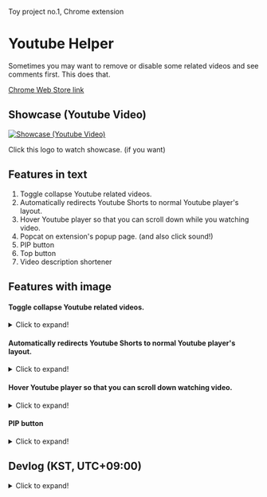 Toy project no.1, Chrome extension

# Youtube Helper
Sometimes you may want to remove or disable some related videos and see comments first. This does that.

[Chrome Web Store link](https://chrome.google.com/webstore/detail/pnllijckhhmdphamnkihmigimjegedle/)

<!-- The version may differ, I recommend you download it via [Github Releases page.](https://github.com/Binz1mp/Youtube-Related-Videos-Remover/releases) -->


## Showcase (Youtube Video)
[![Showcase (Youtube Video)](https://user-images.githubusercontent.com/96367152/162658122-39d7dc99-a2e0-40ff-9b0e-8ca06a9924a9.png)](https://www.youtube.com/watch?v=BxXAmUqmynY)

Click this logo to watch showcase. (if you want)

## Features in text
1. Toggle collapse Youtube related videos.
2. Automatically redirects Youtube Shorts to normal Youtube player's layout.
3. Hover Youtube player so that you can scroll down while you watching video.
4. Popcat on extension's popup page. (and also click sound!)
5. PIP button
6. Top button
7. Video description shortener

## Features with image
#### Toggle collapse Youtube related videos.
<details>
  <summary>Click to expand!</summary>

![001](https://user-images.githubusercontent.com/96367152/162660380-1952b31a-a940-4ce8-85f7-f568df41a0fd.png)
</details>

#### Automatically redirects Youtube Shorts to normal Youtube player's layout.
<details>
  <summary>Click to expand!</summary>

![001](https://user-images.githubusercontent.com/96367152/169981712-9bf3f272-6941-4d82-aef0-f496c402762f.png)
</details>

#### Hover Youtube player so that you can scroll down watching video.
<details>
  <summary>Click to expand!</summary>

![002](https://user-images.githubusercontent.com/96367152/162660384-a6adff37-fd38-4d79-add3-384a68d96cae.png)
</details>

#### PIP button
<details>
  <summary>Click to expand!</summary>

![003](https://user-images.githubusercontent.com/96367152/162660386-0876bbdc-60d3-4245-af96-d3f40f01735f.png)
</details>

## Devlog (KST, UTC+09:00)
<details>
  <summary>Click to expand!</summary>

### 2022-08-11 14:04 - version 1.2.0.6
a black line over the navigation bar removed.
### 2022-07-31 19:17 - version 1.2.0.5
bug not showing navigation bar fixed.
### 2022-04-24 02:25 - version 1.2.0.4
minor bug fixed
### 2022-04-22 02:43 - version 1.2.0.3
version 1.2.0.1 adblock function has been seperated.
### 2022-04-22 02:43 - version 1.2.0.2
video description will be shorten automatically.
### 2022-04-22 01:15 - version 1.2.0.1
an issue that some ads cover the button fixed.
### 2022-04-21 18:51 - version 1.2.0.0
major functions are seperated now.
### 2022-04-20 09:20 - version 1.1.9.4
minor bug fix
### 2022-04-19 21:28 - version 1.1.9.3
Top button added, Now you can go to the top by clicking 'Top' button.
### 2022-04-13 14:30 - version 1.1.9.2
Project name changed, Youtube Related Videos Remover -> Youtube Helper.

Thanks for recommendation!
### 2022-04-10 20:25 - version 1.1.9.1
minor big fix
### 2022-04-08 18:03 - version 1.1.9
PIP mode added, code by Google.
### 2022-04-08 16:38 - version 1.1.8
Button will hover after you click Hover Video.
### 2022-04-05 20:39 - version 1.1.7.3
minor bug fixed
### 2022-04-03 21:48 - version 1.1.7.2
minor bug fixed
### 2022-04-03 19:58 - version 1.1.7
minor bug fixed
### 2022-04-03 19:46 - version 1.1.6
popcat added on popup page.
### 2022-04-03 18:45 - version 1.1.5
Comments will no longer cover/be on the Youtube player.
### 2022-04-02 01:25
Video Hovering feature added.

This just adds `position:fixed` to youtube player, so it may look cursed.

But that's fine. That's what I intended. Because I just wanted to watch videos and comments at the same time.

... But I'll fix that.
### 2022-04-02 00:23
Minor bug fixed, minor design changed.
### 2022-03-26 01:50
Now youtube `shorts` link will be redirected to `watch`.

youtube.com/`shorts`/blahblah -> youtube.com/`watch`/blahblah

I just hate Youtube Shorts contents' layout.
### 2022-03-25 17:25
Now auto theatre mode added.

After you close the related videos, you'll be watching youtube in theatre mode. with closed related videos.

But of course, you can watch in theatre mode with opened related videos.

Just click 'open related videos and click theatre mode icon in youtube player manually.
### 2022-03-16 01:59
Now not only vertical mode, but also wide mode is supported.

And also minor bug fix.
### 2022-03-14 23:49
Button duplication issue has been solved.
### 2022-03-14 21:57
localstorage done, now even if you reload the browser, closed/open button value will be saved.
### 2022-03-14 16:08
Now collapse function works, but I need to make some to remain the collapsed status even after I reload the site.

Maybe I need to know how to deal with localStorage stuff.
</details>
